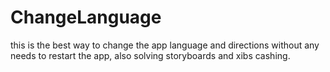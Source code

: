 # ChangeLanguage
this is the best way to change the app language and directions without any needs to restart the app, also solving storyboards and xibs cashing.
